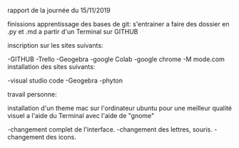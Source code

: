 rapport de la journée du 15/11/2019

finissions apprentissage des bases de git:
s'entrainer a faire des dossier en .py et .md a partir d'un Terminal sur GITHUB

inscription sur les sites suivants:

-GITHUB
-Trello
-Geogebra
-google Colab
-google chrome
-M mode.com
installation des sites suivants:

-visual studio code
-Geogebra
-phyton

travail personne:

installation d'un theme mac sur l'ordinateur ubuntu pour une meilleur qualité visuel a l'aide du Terminal avec l'aide de "gnome" 

-changement complet de l'interface.
-changement des lettres, souris.
-changement des icons.






